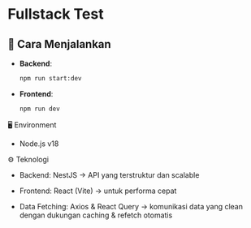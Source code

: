 # Fullstack Test

## 🚀 Cara Menjalankan
- **Backend**:  
  ```bash
  npm run start:dev

- **Frontend**:  
  ```bash
  npm run dev

🖥️ Environment

- Node.js v18
  
⚙️ Teknologi

- Backend: NestJS
 → API yang terstruktur dan scalable

- Frontend: React (Vite)
 → untuk performa cepat

- Data Fetching: Axios
 & React Query
 → komunikasi data yang clean dengan dukungan caching & refetch otomatis
